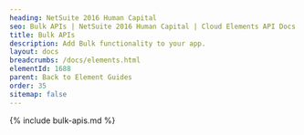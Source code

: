 ```yaml
---
heading: NetSuite 2016 Human Capital
seo: Bulk APIs | NetSuite 2016 Human Capital | Cloud Elements API Docs
title: Bulk APIs
description: Add Bulk functionality to your app.
layout: docs
breadcrumbs: /docs/elements.html
elementId: 1688
parent: Back to Element Guides
order: 35
sitemap: false
---
```


{% include bulk-apis.md %}

